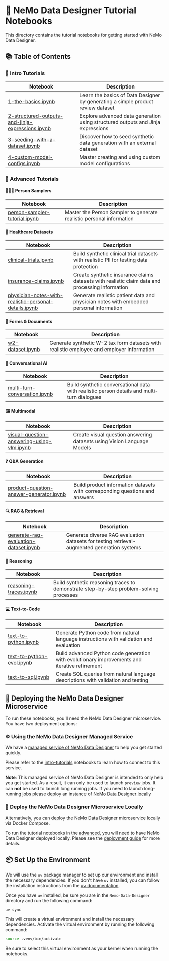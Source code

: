 # 🎨 NeMo Data Designer Tutorial Notebooks

This directory contains the tutorial notebooks for getting started with NeMo Data Designer.

## 📚 Table of Contents

### 🚀 Intro Tutorials

| Notebook                                          | Description                                                                      |
|---------------------------------------------------|----------------------------------------------------------------------------------|
| [1-the-basics.ipynb](./intro-tutorials/1-the-basics.ipynb) | Learn the basics of Data Designer by generating a simple product review dataset |
| [2-structured-outputs-and-jinja-expressions.ipynb](./intro-tutorials/2-structured-outputs-and-jinja-expressions.ipynb) | Explore advanced data generation using structured outputs and Jinja expressions |
| [3-seeding-with-a-dataset.ipynb](./intro-tutorials/3-seeding-with-a-dataset.ipynb) | Discover how to seed synthetic data generation with an external dataset         |
| [4-custom-model-configs.ipynb](./intro-tutorials/4-custom-model-configs.ipynb) | Master creating and using custom model configurations                           |

### 🎯 Advanced Tutorials

#### 🧑‍🤝‍🧑 Person Samplers

| Notebook                                          | Description                                                                      |
|---------------------------------------------------|----------------------------------------------------------------------------------|
| [person-sampler-tutorial.ipynb](./advanced/person-samplers/person-sampler-tutorial.ipynb) | Master the Person Sampler to generate realistic personal information            |

#### 🏥 Healthcare Datasets

| Notebook                                          | Description                                                                      |
|---------------------------------------------------|----------------------------------------------------------------------------------|
| [clinical-trials.ipynb](./advanced/healthcare-datasets/clinical-trials.ipynb) | Build synthetic clinical trial datasets with realistic PII for testing data protection |
| [insurance-claims.ipynb](./advanced/healthcare-datasets/insurance-claims.ipynb) | Create synthetic insurance claims datasets with realistic claim data and processing information |
| [physician-notes-with-realistic-personal-details.ipynb](./advanced/healthcare-datasets/physician-notes-with-realistic-personal-details.ipynb) | Generate realistic patient data and physician notes with embedded personal information |

#### 🧾 Forms & Documents

| Notebook                                          | Description                                                                      |
|---------------------------------------------------|----------------------------------------------------------------------------------|
| [w2-dataset.ipynb](./advanced/forms/w2-dataset.ipynb) | Generate synthetic W-2 tax form datasets with realistic employee and employer information |

#### 💬 Conversational AI

| Notebook                                          | Description                                                                      |
|---------------------------------------------------|----------------------------------------------------------------------------------|
| [multi-turn-conversation.ipynb](./advanced/multi-turn-chat/multi-turn-conversation.ipynb) | Build synthetic conversational data with realistic person details and multi-turn dialogues |

#### 🖼️ Multimodal

| Notebook                                          | Description                                                                      |
|---------------------------------------------------|----------------------------------------------------------------------------------|
| [visual-question-answering-using-vlm.ipynb](./advanced/multimodal/visual-question-answering-using-vlm.ipynb) | Create visual question answering datasets using Vision Language Models          |

#### ❓ Q&A Generation

| Notebook                                          | Description                                                                      |
|---------------------------------------------------|----------------------------------------------------------------------------------|
| [product-question-answer-generator.ipynb](./advanced/qa-generation/product-question-answer-generator.ipynb) | Build product information datasets with corresponding questions and answers     |

#### 🔍 RAG & Retrieval

| Notebook                                          | Description                                                                      |
|---------------------------------------------------|----------------------------------------------------------------------------------|
| [generate-rag-evaluation-dataset.ipynb](./advanced/rag-examples/generate-rag-evaluation-dataset.ipynb) | Generate diverse RAG evaluation datasets for testing retrieval-augmented generation systems |

#### 🧠 Reasoning

| Notebook                                          | Description                                                                      |
|---------------------------------------------------|----------------------------------------------------------------------------------|
| [reasoning-traces.ipynb](./advanced/reasoning/reasoning-traces.ipynb) | Build synthetic reasoning traces to demonstrate step-by-step problem-solving processes |

#### 💻 Text-to-Code

| Notebook                                          | Description                                                                      |
|---------------------------------------------------|----------------------------------------------------------------------------------|
| [text-to-python.ipynb](./advanced/text-to-code/text-to-python.ipynb) | Generate Python code from natural language instructions with validation and evaluation |
| [text-to-python-evol.ipynb](./advanced/text-to-code/text-to-python-evol.ipynb) | Build advanced Python code generation with evolutionary improvements and iterative refinement |
| [text-to-sql.ipynb](./advanced/text-to-code/text-to-sql.ipynb) | Create SQL queries from natural language descriptions with validation and testing |

## 🚀 Deploying the NeMo Data Designer Microservice

To run these notebooks, you'll need the NeMo Data Designer microservice. You have two deployment options:

### ⚙️ Using the NeMo Data Designer Managed Service
We have a [managed service of NeMo Data Designer](https://build.nvidia.com/nemo/data-designer) to help you get started quickly.

Please refer to the [intro-tutorials](./intro-tutorials/) notebooks to learn how to connect to this service.

**Note**: This managed service of NeMo Data Designer is intended to only help you get started. As a result, it can only be used to launch `preview` jobs. It can **not** be used to launch long running jobs. If you need to launch long-running jobs please deploy an instance of [NeMo Data Designer locally](#-deploy-the-nemo-data-designer-microservice-locally)


### 🐳 Deploy the NeMo Data Designer Microservice Locally

Alternatively, you can deploy the NeMo Data Designer microservice locally via Docker Compose.

To run the tutorial notebooks in the [advanced](./advanced/), you will need to have NeMo Data Designer deployed locally. Please see the [deployment guide](http://docs.nvidia.com/nemo/microservices/latest/set-up/deploy-as-microservices/data-designer/docker-compose.html) for more details.

## 📦 Set Up the Environment

We will use the `uv` package manager to set up our environment and install the necessary dependencies. If you don't have `uv` installed, you can follow the installation instructions from the [uv documentation](https://docs.astral.sh/uv/getting-started/installation/).

Once you have `uv` installed, be sure you are in the `Nemo-Data-Designer` directory and run the following command:

```bash
uv sync
```

This will create a virtual environment and install the necessary dependencies. Activate the virtual environment by running the following command:

```bash
source .venv/bin/activate
```

Be sure to select this virtual environment as your kernel when running the notebooks.
